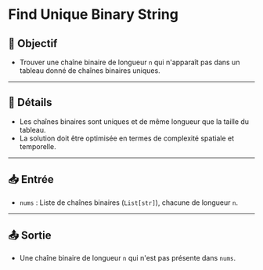 # Find Unique Binary String

## 🎯 Objectif

  - Trouver une chaîne binaire de longueur `n` qui n'apparaît pas dans un tableau donné de chaînes binaires uniques.

---

## 📝 Détails

  - Les chaînes binaires sont uniques et de même longueur que la taille du tableau.
  - La solution doit être optimisée en termes de complexité spatiale et temporelle.

---

## 📥 Entrée

  - `nums` : Liste de chaînes binaires (`List[str]`), chacune de longueur `n`.

---

## 📤 Sortie

  - Une chaîne binaire de longueur `n` qui n'est pas présente dans `nums`.


